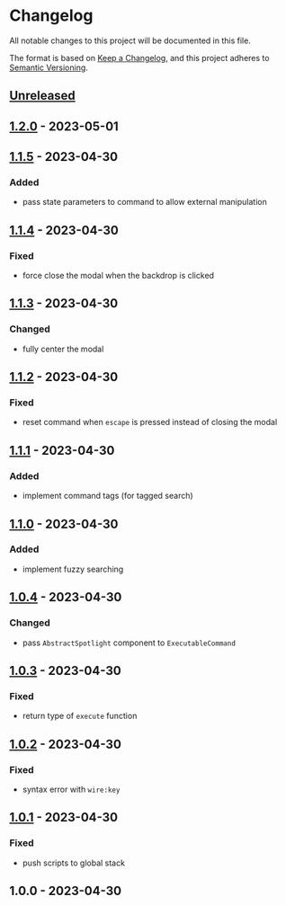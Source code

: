 # Changelog

All notable changes to this project will be documented in this file.

The format is based on [Keep a Changelog](https://keepachangelog.com/en/1.0.0/),
and this project adheres to [Semantic Versioning](https://semver.org/spec/v2.0.0.html).

## [Unreleased]


## [1.2.0] - 2023-05-01

## [1.1.5] - 2023-04-30
### Added
- pass state parameters to command to allow external manipulation


## [1.1.4] - 2023-04-30
### Fixed
- force close the modal when the backdrop is clicked


## [1.1.3] - 2023-04-30
### Changed
- fully center the modal


## [1.1.2] - 2023-04-30
### Fixed
- reset command when `escape` is pressed instead of closing the modal


## [1.1.1] - 2023-04-30
### Added
- implement command tags (for tagged search)


## [1.1.0] - 2023-04-30
### Added
- implement fuzzy searching


## [1.0.4] - 2023-04-30
### Changed
- pass `AbstractSpotlight` component to `ExecutableCommand`


## [1.0.3] - 2023-04-30
### Fixed
- return type of `execute` function


## [1.0.2] - 2023-04-30
### Fixed
- syntax error with `wire:key`


## [1.0.1] - 2023-04-30
### Fixed
- push scripts to global stack


## 1.0.0 - 2023-04-30

[Unreleased]: https://github.com/basecodeoy/package_slug/compare/1.2.0...HEAD
[1.2.0]: https://github.com/basecodeoy/package_slug/compare/1.1.5...1.2.0
[1.1.5]: https://github.com/basecodeoy/package_slug/compare/1.1.4...1.1.5
[1.1.4]: https://github.com/basecodeoy/package_slug/compare/1.1.3...1.1.4
[1.1.3]: https://github.com/basecodeoy/package_slug/compare/1.1.2...1.1.3
[1.1.2]: https://github.com/basecodeoy/package_slug/compare/1.1.1...1.1.2
[1.1.1]: https://github.com/basecodeoy/package_slug/compare/1.1.0...1.1.1
[1.1.0]: https://github.com/basecodeoy/package_slug/compare/1.0.4...1.1.0
[1.0.4]: https://github.com/basecodeoy/package_slug/compare/1.0.3...1.0.4
[1.0.3]: https://github.com/basecodeoy/package_slug/compare/1.0.2...1.0.3
[1.0.2]: https://github.com/basecodeoy/package_slug/compare/1.0.1...1.0.2
[1.0.1]: https://github.com/basecodeoy/package_slug/compare/1.0.0...1.0.1
